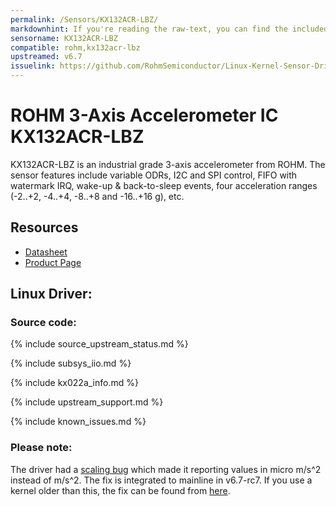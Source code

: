 ```yaml
---
permalink: /Sensors/KX132ACR-LBZ/
markdownhint: If you're reading the raw-text, you can find the included stuff from the _includes folder. Or you can head to the pages in https://rohmsemiconductor.github.io/Linux-Kernel-Sensor-Drivers/
sensorname: KX132ACR-LBZ
compatible: rohm,kx132acr-lbz
upstreamed: v6.7
issuelink: https://github.com/RohmSemiconductor/Linux-Kernel-Sensor-Drivers/issues?q=is%3Aissue+repo%3ALinux-Kernel-Sensor-Drivers+KX022A+in%3Atitle
---
```


# ROHM 3-Axis Accelerometer IC KX132ACR-LBZ

KX132ACR-LBZ is an industrial grade 3-axis accelerometer from ROHM. The sensor features include variable ODRs, I2C and SPI control, FIFO with watermark IRQ, wake-up & back-to-sleep events, four acceleration ranges (-2..+2, -4..+4, -8..+8 and -16..+16 g), etc.

## Resources
- [Datasheet](https://fscdn.rohm.com/kionix/en/datasheet/kx132acr-lbz-e.pdf)
- [Product Page](https://www.rohm.com/products/sensors-mems/accelerometer-ics/kx132acr-lbz-product)

## Linux Driver:

### Source code:
{% include source_upstream_status.md %}

{% include subsys_iio.md %}

{% include kx022a_info.md %}

{% include upstream_support.md %}

{% include known_issues.md %}

### Please note:
The driver had a [scaling bug](https://github.com/RohmSemiconductor/Linux-Kernel-Sensor-Drivers/issues/5) which made it reporting values in micro m/s^2 instead of m/s^2. The fix is integrated to mainline in v6.7-rc7. If you use a kernel older than this, the fix can be found from [here](https://lore.kernel.org/all/ZTEt7NqfDHPOkm8j@dc78bmyyyyyyyyyyyyydt-3.rev.dnainternet.fi/).

